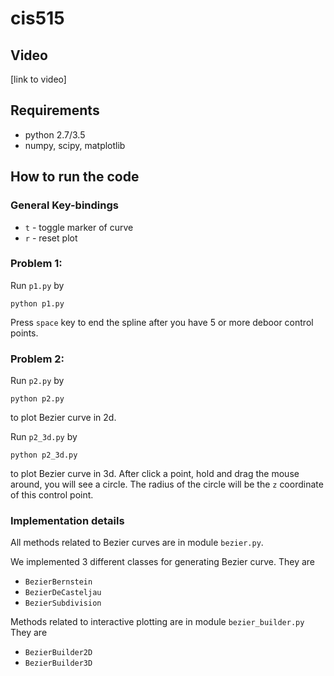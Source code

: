 # cis515

## Video

[link to video]

## Requirements

* python 2.7/3.5
* numpy, scipy, matplotlib

## How to run the code
### General Key-bindings

* `t` - toggle marker of curve
* `r` - reset plot

### Problem 1:

Run `p1.py` by
```
python p1.py
```

Press `space` key to end the spline after you have 5 or more deboor control points.

### Problem 2:

Run `p2.py` by
```
python p2.py
```
to plot Bezier curve in 2d.

Run `p2_3d.py` by
```
python p2_3d.py
```
to plot Bezier curve in 3d. After click a point, hold and drag the mouse around, you will see a circle. The radius of the circle will be the `z` coordinate of this control point.


### Implementation details
All methods related to Bezier curves are in module `bezier.py`. 

We implemented 3 different classes for generating Bezier curve.
They are 
* `BezierBernstein`
* `BezierDeCasteljau`
* `BezierSubdivision`


Methods related to interactive plotting are in module `bezier_builder.py`
They are
* `BezierBuilder2D`
* `BezierBuilder3D`



